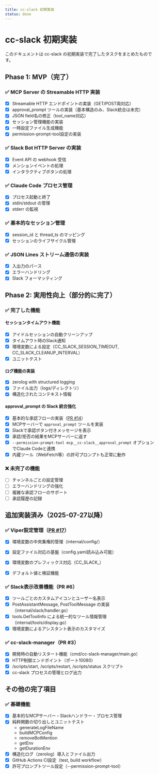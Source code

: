 ```yaml
---
title: cc-slack 初期実装
status: done
---
```


# cc-slack 初期実装

このドキュメントは cc-slack の初期実装で完了したタスクをまとめたものです。

## Phase 1: MVP（完了）

### ✅ MCP Server の Streamable HTTP 実装
- [x] Streamable HTTP エンドポイントの実装（GET/POST両対応）
- [x] approval_prompt ツールの実装（基本構造のみ、Slack統合は未完）
- [x] JSON field名の修正（tool_name対応）
- [x] セッション管理機能の実装
- [x] 一時設定ファイル生成機能
- [x] permission-prompt-tool設定の実装

### ✅ Slack Bot HTTP Server の実装
- [x] Event API の webhook 受信
- [x] メンションイベントの処理
- [x] インタラクティブボタンの処理

### ✅ Claude Code プロセス管理
- [x] プロセス起動と終了
- [x] stdin/stdout の管理
- [x] stderr の監視

### ✅ 基本的なセッション管理
- [x] session_id と thread_ts のマッピング
- [x] セッションのライフサイクル管理

### ✅ JSON Lines ストリーム通信の実装
- [x] 入出力のパース
- [x] エラーハンドリング
- [x] Slack フォーマッティング

## Phase 2: 実用性向上（部分的に完了）

### ✅ 完了した機能

#### セッションタイムアウト機能
- [x] アイドルセッションの自動クリーンアップ
- [x] タイムアウト時のSlack通知
- [x] 環境変数による設定（CC_SLACK_SESSION_TIMEOUT, CC_SLACK_CLEANUP_INTERVAL）
- [x] ユニットテスト

#### ログ機能の実装
- [x] zerolog with structured logging
- [x] ファイル出力（logs/ディレクトリ）
- [x] 構造化されたコンテキスト情報

#### approval_prompt の Slack 統合強化
- [x] 基本的な承認フローの実装（[PR #14](https://github.com/yuya-takeyama/cc-slack/pull/14)）
- [x] MCPサーバーで `approval_prompt` ツールを実装
- [x] Slackで承認ボタン付きメッセージを表示
- [x] 承認/拒否の結果をMCPサーバーに返す
- [x] `--permission-prompt-tool mcp__cc-slack__approval_prompt` オプションでClaude Codeと連携
- [x] 内蔵ツール（WebFetch等）の許可プロンプトも正常に動作

### ❌ 未完了の機能
- [ ] チャンネルごとの設定管理
- [ ] エラーハンドリングの強化
- [ ] 複雑な承認フローのサポート
- [ ] 承認履歴の記録

## 追加実装済み（2025-07-27以降）


### ✅ Viper設定管理（[PR #17](https://github.com/yuya-takeyama/cc-slack/pull/17)）
- [x] 環境変数の中央集権的管理（internal/config/）
- [x] 設定ファイル対応の基盤（config.yaml読み込み可能）
- [x] 環境変数のプレフィックス対応（CC_SLACK_）
- [x] デフォルト値と検証機能



### ✅ Slack表示改善機能（PR #6）
- [x] ツールごとのカスタムアイコンとユーザー名表示
- [x] PostAssistantMessage, PostToolMessage の実装（internal/slack/handler.go）
- [x] tools.GetToolInfo による統一的なツール情報管理（internal/tools/display.go）
- [x] 環境変数によるアシスタント表示のカスタマイズ

### ✅ cc-slack-manager（PR #3）
- [x] 開発時の自動リスタート機能（cmd/cc-slack-manager/main.go）
- [x] HTTP制御エンドポイント（ポート10080）
- [x] /scripts/start, /scripts/restart, /scripts/status スクリプト
- [x] cc-slack プロセスの管理とログ出力

## その他の完了項目

### ✅ 基礎機能
- [x] 基本的なMCPサーバー・Slackハンドラー・プロセス管理
- [x] 純粋関数の切り出しとユニットテスト
  - generateLogFileName
  - buildMCPConfig
  - removeBotMention
  - getEnv
  - getDurationEnv
- [x] 構造化ログ（zerolog）導入とファイル出力
- [x] GitHub Actions CI設定（test, build workflow）
- [x] 許可プロンプトツール設定（--permission-prompt-tool）